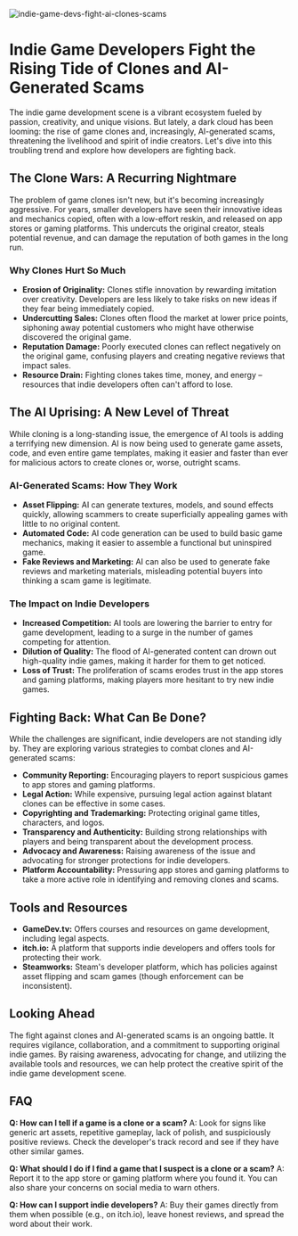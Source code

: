 ![indie-game-devs-fight-ai-clones-scams](https://images.pexels.com/photos/8438918/pexels-photo-8438918.jpeg?auto=compress&cs=tinysrgb&fit=crop&h=627&w=1200)

# Indie Game Developers Fight the Rising Tide of Clones and AI-Generated Scams

The indie game development scene is a vibrant ecosystem fueled by passion, creativity, and unique visions. But lately, a dark cloud has been looming: the rise of game clones and, increasingly, AI-generated scams, threatening the livelihood and spirit of indie creators. Let's dive into this troubling trend and explore how developers are fighting back.

## The Clone Wars: A Recurring Nightmare

The problem of game clones isn't new, but it's becoming increasingly aggressive. For years, smaller developers have seen their innovative ideas and mechanics copied, often with a low-effort reskin, and released on app stores or gaming platforms. This undercuts the original creator, steals potential revenue, and can damage the reputation of both games in the long run.

### Why Clones Hurt So Much

*   **Erosion of Originality:** Clones stifle innovation by rewarding imitation over creativity. Developers are less likely to take risks on new ideas if they fear being immediately copied.
*   **Undercutting Sales:** Clones often flood the market at lower price points, siphoning away potential customers who might have otherwise discovered the original game.
*   **Reputation Damage:** Poorly executed clones can reflect negatively on the original game, confusing players and creating negative reviews that impact sales.
*   **Resource Drain:** Fighting clones takes time, money, and energy – resources that indie developers often can't afford to lose.

## The AI Uprising: A New Level of Threat

While cloning is a long-standing issue, the emergence of AI tools is adding a terrifying new dimension. AI is now being used to generate game assets, code, and even entire game templates, making it easier and faster than ever for malicious actors to create clones or, worse, outright scams.

### AI-Generated Scams: How They Work

*   **Asset Flipping:** AI can generate textures, models, and sound effects quickly, allowing scammers to create superficially appealing games with little to no original content.
*   **Automated Code:** AI code generation can be used to build basic game mechanics, making it easier to assemble a functional but uninspired game.
*   **Fake Reviews and Marketing:** AI can also be used to generate fake reviews and marketing materials, misleading potential buyers into thinking a scam game is legitimate.

### The Impact on Indie Developers

*   **Increased Competition:** AI tools are lowering the barrier to entry for game development, leading to a surge in the number of games competing for attention.
*   **Dilution of Quality:** The flood of AI-generated content can drown out high-quality indie games, making it harder for them to get noticed.
*   **Loss of Trust:** The proliferation of scams erodes trust in the app stores and gaming platforms, making players more hesitant to try new indie games.

## Fighting Back: What Can Be Done?

While the challenges are significant, indie developers are not standing idly by. They are exploring various strategies to combat clones and AI-generated scams:

*   **Community Reporting:** Encouraging players to report suspicious games to app stores and gaming platforms.
*   **Legal Action:** While expensive, pursuing legal action against blatant clones can be effective in some cases.
*   **Copyrighting and Trademarking:** Protecting original game titles, characters, and logos.
*   **Transparency and Authenticity:** Building strong relationships with players and being transparent about the development process.
*   **Advocacy and Awareness:** Raising awareness of the issue and advocating for stronger protections for indie developers.
*   **Platform Accountability:** Pressuring app stores and gaming platforms to take a more active role in identifying and removing clones and scams.

## Tools and Resources

*   **GameDev.tv:** Offers courses and resources on game development, including legal aspects.
*   **itch.io:** A platform that supports indie developers and offers tools for protecting their work.
*   **Steamworks:** Steam's developer platform, which has policies against asset flipping and scam games (though enforcement can be inconsistent).

## Looking Ahead

The fight against clones and AI-generated scams is an ongoing battle. It requires vigilance, collaboration, and a commitment to supporting original indie games. By raising awareness, advocating for change, and utilizing the available tools and resources, we can help protect the creative spirit of the indie game development scene.

## FAQ

**Q: How can I tell if a game is a clone or a scam?**
A: Look for signs like generic art assets, repetitive gameplay, lack of polish, and suspiciously positive reviews. Check the developer's track record and see if they have other similar games.

**Q: What should I do if I find a game that I suspect is a clone or a scam?**
A: Report it to the app store or gaming platform where you found it. You can also share your concerns on social media to warn others.

**Q: How can I support indie developers?**
A: Buy their games directly from them when possible (e.g., on itch.io), leave honest reviews, and spread the word about their work.